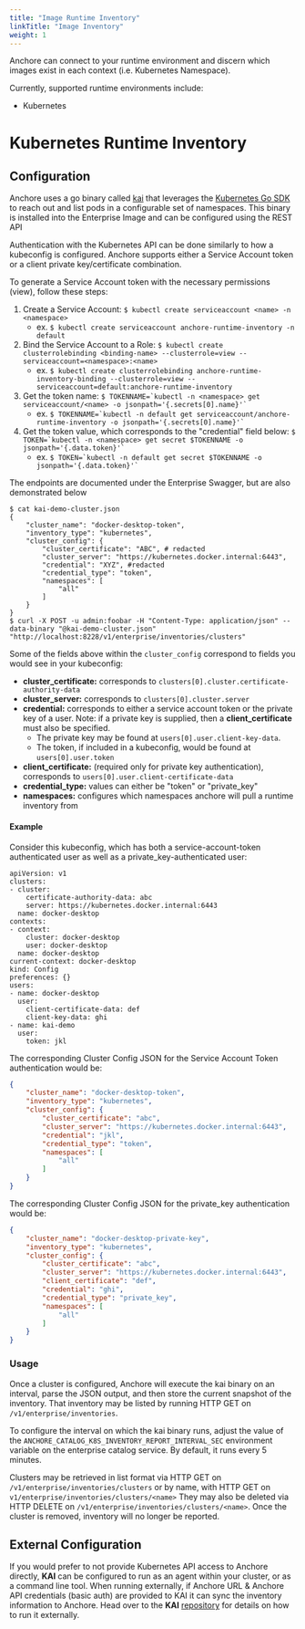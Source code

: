 ```yaml
---
title: "Image Runtime Inventory"
linkTitle: "Image Inventory"
weight: 1
---
```


Anchore can connect to your runtime environment and discern which images exist in each context (i.e. Kubernetes Namespace).

Currently, supported runtime environments include:
* Kubernetes

# Kubernetes Runtime Inventory 
## Configuration
Anchore uses a go binary called [kai](https://github.com/anchore/kai) that leverages the [Kubernetes Go SDK](https://github.com/kubernetes/client-go) to reach out and list
pods in a configurable set of namespaces. This binary is installed into the Enterprise Image and can be configured using the REST API

Authentication with the Kubernetes API can be done similarly to how a kubeconfig is configured. Anchore supports either a Service Account token or a client private key/certificate combination.

To generate a Service Account token with the necessary permissions (view), follow these steps:
1. Create a Service Account: `$ kubectl create serviceaccount <name> -n <namespace>`
    * ex. `$ kubectl create serviceaccount anchore-runtime-inventory -n default`
1. Bind the Service Account to a Role: `$ kubectl create clusterrolebinding <binding-name> --clusterrole=view --serviceaccount=<namespace>:<name>`
    * ex. `$ kubectl create clusterrolebinding anchore-runtime-inventory-binding --clusterrole=view --serviceaccount=default:anchore-runtime-inventory`
1. Get the token name: ```$ TOKENNAME=`kubectl -n <namespace> get serviceaccount/<name> -o jsonpath='{.secrets[0].name}'` ```
    * ex. ```$ TOKENNAME=`kubectl -n default get serviceaccount/anchore-runtime-inventory -o jsonpath='{.secrets[0].name}'` ```
1. Get the token value, which corresponds to the "credential" field below: ```$ TOKEN=`kubectl -n <namespace> get secret $TOKENNAME -o jsonpath='{.data.token}'` ```
    * ex. ```$ TOKEN=`kubectl -n default get secret $TOKENNAME -o jsonpath='{.data.token}'` ```

The endpoints are documented under the Enterprise Swagger, but are also demonstrated below
```shell script
$ cat kai-demo-cluster.json
{
	"cluster_name": "docker-desktop-token",
	"inventory_type": "kubernetes",
	"cluster_config": {
		"cluster_certificate": "ABC", # redacted
		"cluster_server": "https://kubernetes.docker.internal:6443",
		"credential": "XYZ", #redacted
		"credential_type": "token",
		"namespaces": [
			"all"
		]
	}
}
$ curl -X POST -u admin:foobar -H "Content-Type: application/json" --data-binary "@kai-demo-cluster.json" "http://localhost:8228/v1/enterprise/inventories/clusters"
```
Some of the fields above within the `cluster_config` correspond to fields you would see in your kubeconfig:
* **cluster_certificate:** corresponds to `clusters[0].cluster.certificate-authority-data`
* **cluster_server:** corresponds to `clusters[0].cluster.server`
* **credential:** corresponds to either a service account token or the private key of a user. Note: if a private key is supplied, then a **client_certificate** must also be specified. 
    * The private key may be found at `users[0].user.client-key-data`.
    * The token, if included in a kubeconfig, would be found at `users[0].user.token`
* **client_certificate:** (required only for private key authentication), corresponds to `users[0].user.client-certificate-data`
* **credential_type:** values can either be "token" or "private_key" 
* **namespaces:** configures which namespaces anchore will pull a runtime inventory from

#### Example

Consider this kubeconfig, which has both a service-account-token authenticated user as well as a private_key-authenticated user:
```
apiVersion: v1
clusters:
- cluster:
    certificate-authority-data: abc
    server: https://kubernetes.docker.internal:6443
  name: docker-desktop
contexts:
- context:
    cluster: docker-desktop
    user: docker-desktop
  name: docker-desktop
current-context: docker-desktop
kind: Config
preferences: {}
users:
- name: docker-desktop
  user:
    client-certificate-data: def
    client-key-data: ghi
- name: kai-demo
  user:
    token: jkl
```

The corresponding Cluster Config JSON for the Service Account Token authentication would be:
```json
{
	"cluster_name": "docker-desktop-token",
	"inventory_type": "kubernetes",
	"cluster_config": {
		"cluster_certificate": "abc",
		"cluster_server": "https://kubernetes.docker.internal:6443",
		"credential": "jkl",
		"credential_type": "token",
		"namespaces": [
			"all"
		]
	}
}
```

The corresponding Cluster Config JSON for the private_key authentication would be:
```json
{
	"cluster_name": "docker-desktop-private-key",
	"inventory_type": "kubernetes",
	"cluster_config": {
		"cluster_certificate": "abc",
		"cluster_server": "https://kubernetes.docker.internal:6443",
        "client_certificate": "def",
		"credential": "ghi",
		"credential_type": "private_key",
		"namespaces": [
			"all"
		]
	}
}
```

### Usage
Once a cluster is configured, Anchore will execute the kai binary on an interval, parse the JSON output, and then store the current snapshot of the inventory.
That inventory may be listed by running HTTP GET on `/v1/enterprise/inventories`.

To configure the interval on which the kai binary runs, adjust the value of the `ANCHORE_CATALOG_K8S_INVENTORY_REPORT_INTERVAL_SEC` environment variable on the enterprise catalog service. By default, it runs every 5 minutes.

Clusters may be retrieved in list format via HTTP GET on `/v1/enterprise/inventories/clusters` or by name, with HTTP GET on `v1/enterprise/inventories/clusters/<name>`
They may also be deleted via HTTP DELETE on `/v1/enterprise/inventories/clusters/<name>`. Once the cluster is removed, inventory will no longer be reported.

## External Configuration
If you would prefer to not provide Kubernetes API access to Anchore directly, **KAI** can be configured to run as an agent within your cluster, or as a command line tool.
When running externally, if Anchore URL & Anchore API credentials (basic auth) are provided to KAI it can sync the inventory information to Anchore.
Head over to the **KAI** [repository](https://github.com/anchore/kai) for details on how to run it externally.
